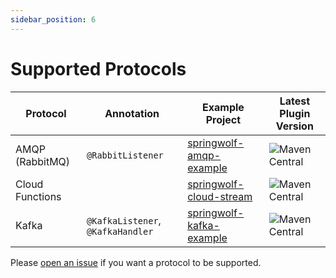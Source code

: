 ```yaml
---
sidebar_position: 6
---
```


# Supported Protocols

| Protocol        | Annotation                        | Example Project                   | Latest Plugin Version |
| --------------- | --------------------------------- | --------------------------------- | --------------------- |
| AMQP (RabbitMQ) | `@RabbitListener`                 | [springwolf-amqp-example][amqp]   | ![Maven Central](https://img.shields.io/maven-central/v/io.github.springwolf/springwolf-amqp?color=green&label=springwolf-amqp&style=plastic) |
| Cloud Functions |                                   | [springwolf-cloud-stream][cloud-stream] | ![Maven Central](https://img.shields.io/maven-central/v/io.github.springwolf/springwolf-cloud-stream?color=green&label=springwolf-cloud-stream&style=plastic) |
| Kafka           | `@KafkaListener`, `@KafkaHandler` | [springwolf-kafka-example][kafka] | ![Maven Central](https://img.shields.io/maven-central/v/io.github.springwolf/springwolf-kafka?color=green&label=springwolf-kafka&style=plastic) |

Please [open an issue](https://github.com/springwolf/springwolf-core/issues/new) if you want a protocol to be supported.


[amqp]:https://github.com/springwolf/springwolf-core/tree/master/springwolf-examples/springwolf-amqp-example
[kafka]: https://github.com/springwolf/springwolf-core/tree/master/springwolf-examples/springwolf-kafka-example
[cloud-stream]:https://github.com/springwolf/springwolf-core/tree/master/springwolf-examples/springwolf-cloud-stream-example

